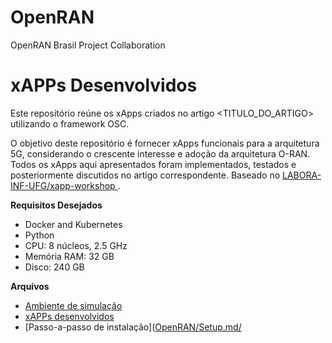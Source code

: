 # OpenRAN
OpenRAN Brasil Project Collaboration


# xAPPs Desenvolvidos

Este repositório reúne os xApps criados no artigo <TITULO_DO_ARTIGO> utilizando o framework OSC.

O objetivo deste repositório é fornecer xApps funcionais para a arquitetura 5G, considerando o crescente interesse e adoção da arquitetura O-RAN. Todos os xApps aqui apresentados foram implementados, testados e posteriormente discutidos no artigo correspondente. 
Baseado no [LABORA-INF-UFG/xapp-workshop ](https://github.com/LABORA-INF-UFG/xapp-workshop.git). 

**Requisitos Desejados**
- Docker and Kubernetes
- Python
- CPU: 8 núcleos, 2.5 GHz
- Memória RAM: 32 GB
- Disco: 240 GB

**Arquivos**
- [Ambiente de simulação](OpenRAN/Setup.md)
- [xAPPs desenvolvidos](OpenRAN/Xapps.md)
- [Passo-a-passo de instalação]([OpenRAN/Setup.md/](https://github.com/LAPSI-DEE-UFCG/OpenRAN/blob/main/Build.md)
